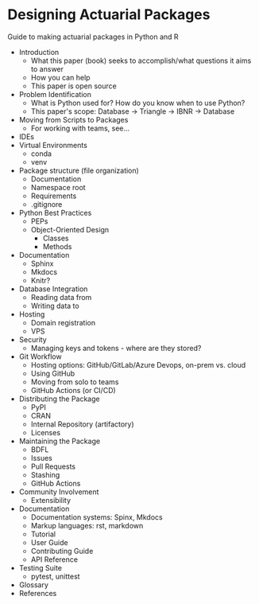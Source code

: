 # Designing Actuarial Packages

Guide to making actuarial packages in Python and R

- Introduction
   - What this paper (book) seeks to accomplish/what questions it aims to answer
   - How you can help
   - This paper is open source
- Problem Identification
  - What is Python used for? How do you know when to use Python?
  - This paper's scope: Database -> Triangle -> IBNR -> Database
- Moving from Scripts to Packages
  - For working with teams, see...
- IDEs
- Virtual Environments
  - conda
  - venv
- Package structure (file organization)
  - Documentation 
  - Namespace root 
  - Requirements
  - .gitignore
- Python Best Practices
  - PEPs
  - Object-Oriented Design
    - Classes
    - Methods
- Documentation
  - Sphinx
  - Mkdocs
  - Knitr?
- Database Integration
  - Reading data from
  - Writing data to
- Hosting
  - Domain registration 
  - VPS
- Security
  - Managing keys and tokens - where are they stored?
- Git Workflow
  - Hosting options: GitHub/GitLab/Azure Devops, on-prem vs. cloud 
  - Using GitHub
  - Moving from solo to teams
  - GitHub Actions (or CI/CD)
- Distributing the Package
  - PyPI
  - CRAN
  - Internal Repository (artifactory)
  - Licenses
- Maintaining the Package
  - BDFL
  - Issues
  - Pull Requests
  - Stashing
  - GitHub Actions
- Community Involvement
  - Extensibility
- Documentation
  - Documentation systems: Spinx, Mkdocs
  - Markup languages: rst, markdown
  - Tutorial
  - User Guide
  - Contributing Guide
  - API Reference
- Testing Suite
  - pytest, unittest
- Glossary
- References
